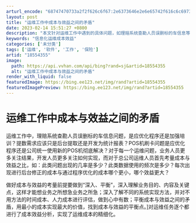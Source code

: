 ```yaml
---
arturl_encode: "68747470733a2f2f626c6f67:2e6373646e2e6e65742f616c6c697368613838383838383838:2f61727469636c652f64657461696c732f3138353534333535"
layout: post
title: "运维工作中成本与效益之间的矛盾"
date: 2023-02-14 15:51:27 +0800
description: "本文针对运维工作中遇到的具体问题，如理赔系统查勘人员误删标的车信息等，探讨了是否应通过优化程序或加强"
keywords: "信息化运维成本效益"
categories: ['未分类']
tags: ['运维', '软件', '工作', '保险']
artid: "18554355"
image:
  path: https://api.vvhan.com/api/bing?rand=sj&artid=18554355
  alt: "运维工作中成本与效益之间的矛盾"
render_with_liquid: false
featuredImage: https://bing.ee123.net/img/rand?artid=18554355
featuredImagePreview: https://bing.ee123.net/img/rand?artid=18554355
---
```


# 运维工作中成本与效益之间的矛盾

运维工作中，理赔系统查勘人员误删标的车信息问题，是应优化程序还是加强培训？提数需求应该只是后台提取还是开发为统计报表？POS机刷卡问题是应优化程序还是公司统一使用新的POS机彻底解决？对于每一个运维问题，业务人员更多关注结果，开发人员更多关注如何实现，而对于总公司运维人员首先考量成本与效益之比，如：此类问题出现的几率是多少？此类数据使用的频次是多少？每次出现进行后台修正的成本与通过程序优化的成本哪个更小，哪个效益更大？

做好成本与效益的考量前提要做到“深入、平衡”，深入理解业务目的、内容及关键点，这样才能想业务之所想急业务之所急；深入了解不同的系统实现方法，并对不用方法的时间成本、人力成本进行评估，做到心中有数；平衡成本与效益之间的矛盾，用最小的成本实现最大的价值，找到成本与效益的平衡点。]对运维任务逐个都进行了成本效益分析，实现了运维成本的精细化。